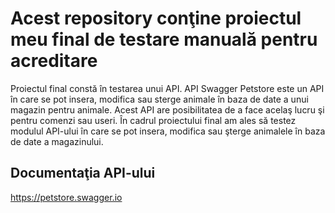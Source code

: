 # Acest repository conţine proiectul meu final de testare manuală pentru acreditare

Proiectul final constă în testarea unui API. API Swagger Petstore este un API în care se pot insera, modifica sau sterge animale în baza de date a unui magazin pentru animale. Acest API are posibilitatea de a face acelaş lucru şi pentru comenzi sau useri. În cadrul proiectului final am ales să testez modulul API-ului în care se pot insera, modifica sau şterge animalele în baza de date a magazinului.

## Documentaţia API-ului 

https://petstore.swagger.io


